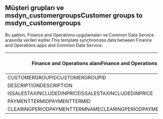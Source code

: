 ## <a name="customer-groups-to-msdyn_customergroups"></a><span data-ttu-id="b1c61-101">Müşteri grupları ve msdyn_customergroups</span><span class="sxs-lookup"><span data-stu-id="b1c61-101">Customer groups to msdyn_customergroups</span></span>

<span data-ttu-id="b1c61-102">Bu şablon, Finance and Operations uygulamaları ve Common Data Service arasında verileri eşitler.</span><span class="sxs-lookup"><span data-stu-id="b1c61-102">This template synchronizes data between Finance and Operations apps and Common Data Service.</span></span>

<span data-ttu-id="b1c61-103">Finance and Operations alanı</span><span class="sxs-lookup"><span data-stu-id="b1c61-103">Finance and Operations field</span></span> | <span data-ttu-id="b1c61-104">Eşleme türü</span><span class="sxs-lookup"><span data-stu-id="b1c61-104">Map type</span></span> | <span data-ttu-id="b1c61-105">Diğer Dynamics 365 alanı</span><span class="sxs-lookup"><span data-stu-id="b1c61-105">Other Dynamics 365 field</span></span> | <span data-ttu-id="b1c61-106">Varsayılan değer</span><span class="sxs-lookup"><span data-stu-id="b1c61-106">Default value</span></span>
---|---|---|---
<span data-ttu-id="b1c61-107">CUSTOMERGROUPID</span><span class="sxs-lookup"><span data-stu-id="b1c61-107">CUSTOMERGROUPID</span></span> | = | <span data-ttu-id="b1c61-108">msdyn_groupid</span><span class="sxs-lookup"><span data-stu-id="b1c61-108">msdyn_groupid</span></span> | 
<span data-ttu-id="b1c61-109">DESCRIPTION</span><span class="sxs-lookup"><span data-stu-id="b1c61-109">DESCRIPTION</span></span> | = | <span data-ttu-id="b1c61-110">msdyn_description</span><span class="sxs-lookup"><span data-stu-id="b1c61-110">msdyn_description</span></span> | 
<span data-ttu-id="b1c61-111">ISSALESTAXINCLUDEDINPRICE</span><span class="sxs-lookup"><span data-stu-id="b1c61-111">ISSALESTAXINCLUDEDINPRICE</span></span> | >< | <span data-ttu-id="b1c61-112">msdyn_issalestaxincludedinprice</span><span class="sxs-lookup"><span data-stu-id="b1c61-112">msdyn_issalestaxincludedinprice</span></span> | 
<span data-ttu-id="b1c61-113">PAYMENTTERMID</span><span class="sxs-lookup"><span data-stu-id="b1c61-113">PAYMENTTERMID</span></span> | = | <span data-ttu-id="b1c61-114">msdyn_paymenttermid.msdyn_name</span><span class="sxs-lookup"><span data-stu-id="b1c61-114">msdyn_paymenttermid.msdyn_name</span></span> | 
<span data-ttu-id="b1c61-115">CLEARINGPERIODPAYMENTTERMNAME</span><span class="sxs-lookup"><span data-stu-id="b1c61-115">CLEARINGPERIODPAYMENTTERMNAME</span></span> | = | <span data-ttu-id="b1c61-116">msdyn_clearingperiodpaymenttermname.msdyn_name</span><span class="sxs-lookup"><span data-stu-id="b1c61-116">msdyn_clearingperiodpaymenttermname.msdyn_name</span></span> | 
